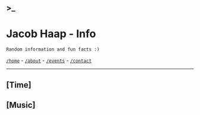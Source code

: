 ## >_
# Jacob Haap - Info

```
Random information and fun facts :)
```

[`/home`](/) - [`/about`](/about) - [`/events`](/events) - [`/contact`](/contact)

***

## [Time]

<!--TIME-->

## [Music]

<!--LAST_SONG-->